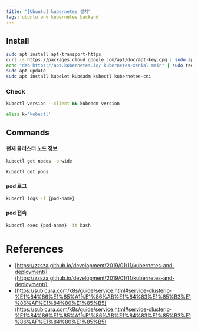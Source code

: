 ```yaml
---
title: "[Ubuntu] kubernetes 설치"
tags: ubuntu env kubernetes backend
---
```


## Install

```sh
sudo apt install apt-transport-https
curl -s https://packages.cloud.google.com/apt/doc/apt-key.gpg | sudo apt-key add
echo "deb https://apt.kubernetes.io/ kubernetes-xenial main" | sudo tee -a /etc/apt/sources.list.d/kubernetes.list
sudo apt update
sudo apt install kubelet kubeadm kubectl kubernetes-cni
```

### Check

```sh
kubectl version --client && kubeadm version
```

```sh
alias k='kubectl'
```


<!--more-->

## Commands

#### 현재 클러스터 노드 정보

```sh
kubectl get nodes -o wide

kubectl get pods
```

#### pod 로그

```sh
kubectl logs -f {pod-name}
```

#### pod 접속

```sh
kubectl exec {pod-name} -it bash
```

# References

- [https://zzsza.github.io/development/2019/01/11/kubernetes-and-deployment/](https://zzsza.github.io/development/2019/01/11/kubernetes-and-deployment/)
- [https://subicura.com/k8s/guide/service.html#service-clusterip-%E1%84%86%E1%85%A1%E1%86%AB%E1%84%83%E1%85%B3%E1%86%AF%E1%84%80%E1%85%B5](https://subicura.com/k8s/guide/service.html#service-clusterip-%E1%84%86%E1%85%A1%E1%86%AB%E1%84%83%E1%85%B3%E1%86%AF%E1%84%80%E1%85%B5)